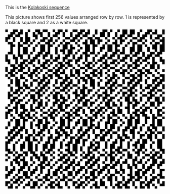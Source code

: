 This is the [Kolakoski sequence](https://en.wikipedia.org/wiki/Kolakoski_sequence)

This picture shows first 256 values arranged row by row.
1 is represented by a black square and 2 as a white square.

<p align="center">
  <img src="https://github.com/MartinMSPedersen/OEIS/blob/master/A000002/pics/kolakoski-64x64.png?raw=true" alt="Kolakoski 64x64"/>
</p>



